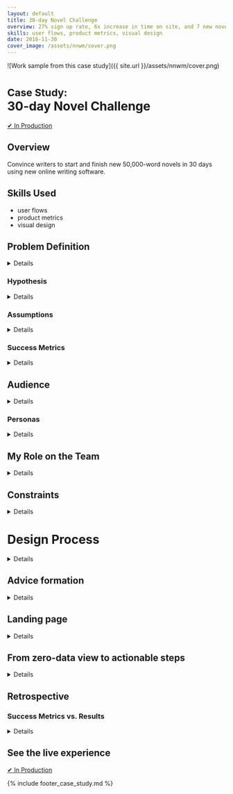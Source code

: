```yaml
---
layout: default
title: 30-day Novel Challenge
overview: 27% sign up rate, 6x increase in time on site, and 7 new novels drafted in untested online writing software.
skills: user flows, product metrics, visual design
date: 2016-11-30
cover_image: /assets/nnwm/cover.png
---
```


![Work sample from this case study]({{ site.url }}/assets/nnwm/cover.png)

# <small>Case Study:</small> <br />30-day Novel Challenge

<a href="https://www.therightmargin.com/nanowrimo?ref=avkux" type="button" class="btn btn-success" target="_blank">&#10004; In Production</a>

## Overview

Convince writers to start and finish new 50,000-word novels in 30 days using  new online writing software.

## Skills Used

* user flows
* product metrics
* visual design

## Problem Definition

<details>
  <p>
    Every November, hundreds of thousands of writers around the world attempt to write 50,000 words of a new novel by Nov. 30 as part of National Novel Writing Month (NaNoWriMo). Reaching the 50k word count is winning NaNoWriMo. We wanted to entice 2016 NaNoWriMo participants to start (and ideally write) a new 50,000-word novel in 30 days using our online writing software at TheRightMargin.
  </p>
</details>

### Hypothesis

<details>
  <p>
    Creating a template of NaNoWriMo best practices, putting those best practices into our software, and giving the template away to NaNoWriMo participants via extended trials (through Nov. 30), would lead to more NaNoWriMo winners and customers for TheRightMargin.
  </p>
</details>

### Assumptions

<details>

  <ol>

    <li>
      Our inbound marketing can generate enough traffic without expensive NaNoWriMo sponsorship.
    </li>

    <li>
      Our writing software features present unique value for novel writers to reimagine their 50,000-word goal as a series of actionable milestones and tasks.
    </li>

    <li>
      An extended trial will help new users win NaNoWriMo and convert to customers.
    </li>

  </ol>

</details>

### Success Metrics

<details>

  <ol>

    <li>
      250 sign ups via a custom landing page
    </li>

    <li>
      Increased average time on site (> 5 minutes) and retention
    </li>

    <li>
      10% of trials to convert to customers
    </li>

  </ol>

</details>

## Audience

<details>

  <p>
    In November 2015, <a href="http://nanowrimo.org/press#nanofacts">431,626 writers</a> attempted to write 50,000 words to win NaNoWriMo. <a href="http://nanowrimo.org/impact#annualreports">~11.5% reached their goal</a>.
  </p>

  <p>
    In our initial discussion with past NaNoWriMo participants, we learned that many were inundated with resources before and during NaNoWriMo. Those that had prepared before November found themselves in a much better position to make progress during November, even if they didn&#39;t win. There was no consistently in tools used, though most people wrote digitally to keep track of their daily and overall word count.
  </p>

  <p>
    Our writing software at TheRightMargin helps writers break lofty goals (e.g. write a novel) into actionable milestones and tasks, with optional dates and encouragement. We felt like our approach could drastically help NaNoWriMo participants.
  </p>

</details>

### Personas

<details>
  <p>
    We found two NaNoWriMo personas: plotters and pantsers. Plotters prepared before November with research, outlines, and generally making room in their schedules and life for NaNoWriMo. Pantsers may have freed up more time for writing but did not do any preparatory work on their novels before November. We targeted largely plotters before November because it afforded more time to market and they already seemed more aligned with TheRightMargin's product philosophy.
  </p>
</details>

## My Role on the Team

<details>

  <p>
    As Senior UX Designer &amp; Engineer, I worked:
  </p>

  <ul>

    <li>
      with our Founder and our UX designer to collect and synthesize NaNoWriMo best practices
    </li>

    <li>
      with our head of marketing to create and iterate on a NaNoWriMo landing page and product language
    </li>

    <li>
      to design and implement all product updates
    </li>

  </ul>

</details>

## Constraints

<details>
  <p>
    Our biggest constraint was time. We wanted to launch both a landing page, new sign up process, and the ability to benefit from NaNoWriMo best practices in-product within 4 weeks. That would give us 2 months to collect sign ups, iterate, and enter November.
  </p>
</details>

# Design Process

<details>
  <p>
    We conducted initial research by tapping into the local writing community, past NaNoWriMo participants via nanowrimo.org forums, meetups, and personal networks, and my personal experience doing similar challenges such as the 3-day Novel Contest. From our initial discussions, we quickly gathered that the plotter persona gave themselves a much higher chance of winning (writing 50,000 words by Nov. 30) by preparing before Nov 1.
  </p>
</details>

## Advice formation

<details>

  <p>
    Interviews with past participants, retrospective blog posts, and the nanowrimo.org were our best sources of advice on how to excel at NaNoWriMo. We arranged our takeaways in chronological writing milestones, full of actionable writing tasks, each with prompts to assist the completion of said task. They took the form of this hierarchy:
  </p>

  <p>
    <strong>Project: My NaNoWriMo novel</strong>
  </p>

  <pre><code>
- Milestone: Make time for a productive November (October 15)

  * Task: Set my intention
    Prompt: intention (n.) — why am I participating in NaNoWriMo?
      Refer to this throughout November to keep yourself motivated.

  * Task: Identify my writing workspace at home or in another location
    Prompt: Where have I done my best writing?

  * Task: ...
    Prompt: ...

- Milestone: Plan my way to a novel-length idea (October 21)

  * Task: What is central dramatic question my novel will answer?
    Prompt: ...

  * Task: Based on my central question, write a one sentence summary of my novel
    Prompt: ...

  * Task: ...
    Prompt: ...

- Milestone: ...

  * Task: ...
    Prompt: ...

- Milestone: 1,667 words written (November 1)

  * Task: ...
    Prompt: ...
  </code></pre>

</details>

## Landing page

<details>

  <p>
    The landing page I designed (<a href="https://www.therightmargin.com/nanowrimo?ref=avkux">live as of April 2017</a>) spoke to preparation being the key to winning, in line with our plotter persona.
  </p>

  <p>
    <img src="{{ site.url }}/assets/nnwm/nnwm-lp.png" alt="NaNoWriMo 2016 Landing Page for TheRightMargin">
  </p>

</details>

## From zero-data view to actionable steps

<details>

  <p>
    We learned that once November started, no one would be seeking new advice so anything we offered had to be baked into the product. So rather than giving NaNoWriMo sign ups an catch-all onboarding experience or a <strong>zero-data</strong> view applicable to any writing project&hellip;
  </p>

  <p>
    <img src="{{ site.url }}/assets/nnwm/zero-data.png" alt="TheRightMargin&#39;s zero-data view">
  </p>

  <p>
    &hellip;we incorporated the best practices we learned into a writing project tailored to NaNoWriMo:
  </p>

  <p>
    <img src="{{ site.url }}/assets/nnwm/nnwm-data.png" alt="TheRightMargin&#39;s new NaNoWriMo project">
  </p>

  <p>
    Because of the new sign up flow, I advocated and implemented tracking NaNoWriMo participants as a new user cohort, so we could compare and contrast their performance and metrics to existing and future users.
  </p>

</details>

## Retrospective

### Success Metrics vs. Results

<details>

  <ol>

    <li>
      <p>
        Goal: 250 sign ups via a custom landing page
      </p>

      <blockquote>
        <p>
          271 sign ups at a 27% conversion from visitor to trial
        </p>
      </blockquote>
    </li>

    <li>
      <p>
        Goal: Increased average time on site (&gt; 5 minutes)
      </p>

      <blockquote>
        <p>
          Average time on site increased to &gt; 30 minutes
        </p>
      </blockquote>
    </li>

    <li>
      <p>
        Goal: 10% of trials to convert to customers
      </p>

      <blockquote>
        <p>
          1.1% conversion from trial to customer
        </p>
      </blockquote>
    </li>

    <li>
      <p>
        Goal: none set for NaNoWriMo winners
      </p>

      <blockquote>
        <p>
          7 participants wrote at least 50,000 words and won NaNoWriMo
        </p>
      </blockquote>
    </li>

  </ol>

  <p>
    Our inbound marketing and landing page design proved to be very effective. Time on site and the numbers of winners showed that we served an engaging, relevant experience before and during NaNoWriMo.
  </p>

  <p>
    Unfortunately, this was not enough to drive more trials to become customers. This may speak to the urgency of writing during NaNoWriMo and the general burn out after (something I personally experienced as a participant). Our extended trial hypothesis did not have enough impact to drive revenue. Furthermore, metrics showed that while initial engagement showed a drastic improvement, retention did not improve nearly as much.
  </p>

  <p>
    If I were to do this again, I would focus my efforts on testing our content to drive repeat use—perhaps treat our in-product NaNoWriMo advice as a funnel itself and look for leaks.
  </p>

</details>

## See the live experience

<a href="https://www.therightmargin.com/nanowrimo?ref=avkux" type="button" class="btn btn-success" target="_blank">&#10004; In Production</a>

{% include footer_case_study.md %}
